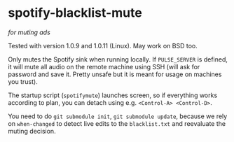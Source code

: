 # spotify-blacklist-mute
*for muting ads*

Tested with version 1.0.9 and 1.0.11 (Linux). May work on BSD too.

Only mutes the Spotify sink when running locally. If `PULSE_SERVER` is defined, it will mute all audio on the remote machine using SSH (will ask for password and save it. Pretty unsafe but it is meant for usage on machines you trust).

The startup script (`spotifymute`) launches screen, so if everything works according to plan, you can detach using e.g. `<Control-A> <Control-D>`.

You need to do `git submodule init`, `git submodule update`, because we rely on `when-changed` to detect live edits to the `blacklist.txt` and reevaluate the muting decision.
